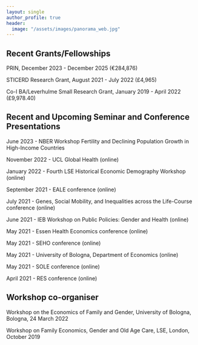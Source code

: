 ```yaml
---
layout: single
author_profile: true
header:
  image: "/assets/images/panorama_web.jpg"
---
```


## Recent Grants/Fellowships

PRIN, December 2023 - December 2025 (€284,876)

STICERD Research Grant, August 2021 - July 2022 (£4,965)

Co-I BA/Leverhulme Small Research Grant, January 2019 - April 2022 (£9,978.40)

## Recent and Upcoming Seminar and Conference Presentations
June 2023 - NBER Workshop Fertility and Declining Population Growth in High-Income Countries

November 2022 - UCL Global Health (online)

January 2022 - Fourth LSE Historical Economic Demography Workshop (online)

September 2021 - EALE conference (online)

July 2021 - Genes, Social Mobility, and Inequalities across the Life-Course conference (online)

June 2021 - IEB Workshop on Public Policies: Gender and Health (online)

May 2021 - Essen Health Economics conference (online)

May 2021 - SEHO conference (online)

May 2021 - University of Bologna, Department of Economics (online)

May 2021 - SOLE conference (online)

April 2021 - RES conference (online)

## Workshop co-organiser

Workshop on the Economics of Family and Gender, University of Bologna, Bologna, 24 March 2022

Workshop on Family Economics, Gender and Old Age Care, LSE, London, October 2019

